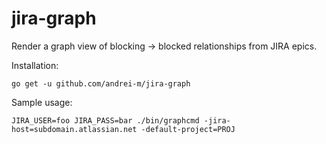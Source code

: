 jira-graph
==========

Render a graph view of blocking -> blocked relationships from JIRA epics.

Installation:
```
go get -u github.com/andrei-m/jira-graph
```

Sample usage:
```
JIRA_USER=foo JIRA_PASS=bar ./bin/graphcmd -jira-host=subdomain.atlassian.net -default-project=PROJ
```
